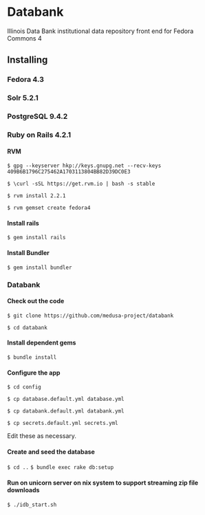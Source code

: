 # Databank
Illinois Data Bank institutional data repository front end for Fedora Commons 4

## Installing

### Fedora 4.3

### Solr 5.2.1

### PostgreSQL 9.4.2

### Ruby on Rails 4.2.1

#### RVM

`$ gpg --keyserver hkp://keys.gnupg.net --recv-keys 409B6B1796C275462A1703113804BB82D39DC0E3`

`$ \curl -sSL https://get.rvm.io | bash -s stable`

`$ rvm install 2.2.1`

`$ rvm gemset create fedora4`

#### Install rails

`$ gem install rails`

#### Install Bundler

`$ gem install bundler`

### Databank

#### Check out the code

`$ git clone https://github.com/medusa-project/databank`

`$ cd databank`

#### Install dependent gems

`$ bundle install`

#### Configure the app

`$ cd config`

`$ cp database.default.yml database.yml`

`$ cp databank.default.yml databank.yml`

`$ cp secrets.default.yml secrets.yml`

Edit these as necessary.

#### Create and seed the database 

`$ cd ..`
`$ bundle exec rake db:setup`

#### Run on unicorn server on nix system to support streaming zip file downloads

`$ ./idb_start.sh`


